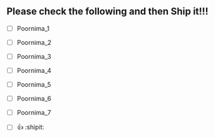 ## Please check the following and then Ship it!!!

- [ ] Poornima_1
- [ ] Poornima_2
- [ ] Poornima_3
- [ ] Poornima_4
- [ ] Poornima_5
- [ ] Poornima_6
- [ ] Poornima_7

- [ ] :+1: :shipit:
